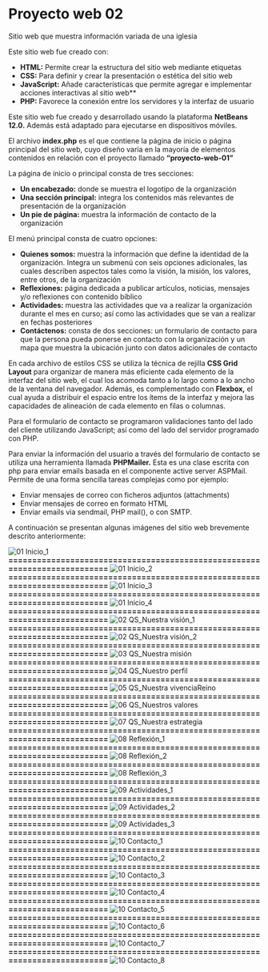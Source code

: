 # Proyecto web 02
Sitio web que muestra información variada de una iglesia

Este sitio web fue creado con:
- **HTML:**	Permite crear la estructura del sitio web mediante etiquetas
- **CSS:**	Para definir y crear la presentación o estética del sitio web
- **JavaScript:**	Añade características que permite agregar e implementar acciones interactivas al sitio web**
- **PHP:**	Favorece la conexión entre los servidores y la interfaz de usuario

Este sitio web fue creado y desarrollado usando la plataforma **NetBeans 12.0.** Además está adaptado para ejecutarse en dispositivos móviles.

El archivo **index.php** es el que contiene la página de inicio o página principal del sitio web, cuyo diseño varía en la mayoría de elementos contenidos en relación con el proyecto llamado **“proyecto-web-01”**

La página de inicio o principal consta de tres secciones: 
- **Un encabezado:**	donde se muestra el logotipo de la organización
- **Una sección principal:**	integra los contenidos más relevantes de presentación de la organización 
- **Un pie de página:** 	muestra la información de contacto de la organización

El menú principal consta de cuatro opciones: 
- **Quienes somos:**	muestra la información que define la identidad de la organización. Integra un submenú con seis opciones adicionales, las cuales describen aspectos tales como la visión, la misión, los valores, entre otros, de la organización
- **Reflexiones:**	página dedicada a publicar artículos, noticias, mensajes y/o reflexiones con contenido bíblico
- **Actividades:**	muestra las actividades que va a realizar la organización durante el mes en curso; así como las actividades que se van a realizar en fechas posteriores 
- **Contáctenos:**	consta de dos secciones: un formulario de contacto para que la persona pueda ponerse en contacto con la organización y un mapa que muestra la ubicación junto con datos adicionales de contacto

En cada archivo de estilos CSS se utiliza la técnica de rejilla **CSS Grid Layout** para organizar de manera más eficiente cada elemento de la interfaz del sitio web, el cual los acomoda tanto a lo largo como a lo ancho de la ventana del navegador. Además, es complementado con **Flexbox,** el cual ayuda a distribuir el espacio entre los ítems de la interfaz y mejora las capacidades de alineación de cada elemento en filas o columnas.

Para el formulario de contacto se programaron validaciones tanto del lado del cliente utilizando JavaScript; así como del lado del servidor programado con PHP.

Para enviar la información del usuario a través del formulario de contacto se utiliza una herramienta  llamada **PHPMailer.** Esta es una clase escrita con php para enviar emails basada en el componente active server ASPMail. Permite de una forma sencilla tareas complejas como por ejemplo:
- Enviar mensajes de correo con ficheros adjuntos (attachments) 
- Enviar mensajes de correo en formato HTML 
- Enviar emails via sendmail, PHP mail(), o con SMTP.

A continuación se presentan algunas imágenes del sitio web brevemente descrito anteriormente:

![01  Inicio_1](https://github.com/misproyectosweb/proyecto-web-02/assets/98922137/a841571b-e332-4bf1-806a-4b4e31a61a84)
**==========================================================================**
![01  Inicio_2](https://github.com/misproyectosweb/proyecto-web-02/assets/98922137/8ea63202-6f74-4e73-a461-98a82670a04f)
**==========================================================================**
![01  Inicio_3](https://github.com/misproyectosweb/proyecto-web-02/assets/98922137/0c2c5490-4071-418c-8a48-70cf02873707)
**==========================================================================**
![01  Inicio_4](https://github.com/misproyectosweb/proyecto-web-02/assets/98922137/647216d9-6c9a-4499-9bef-7d98d9614546)
**==========================================================================**
![02  QS_Nuestra visión_1](https://github.com/misproyectosweb/proyecto-web-02/assets/98922137/6469c2fd-a4fa-4ea1-8173-18e834a9c441)
**==========================================================================**
![02  QS_Nuestra visión_2](https://github.com/misproyectosweb/proyecto-web-02/assets/98922137/6e49613e-9a90-4317-be20-ea967c05a8b6)
**==========================================================================**
![03  QS_Nuestra misión](https://github.com/misproyectosweb/proyecto-web-02/assets/98922137/4589e523-d857-4ae9-9d29-0888c0b27378)
**==========================================================================**
![04  QS_Nuestro perfil](https://github.com/misproyectosweb/proyecto-web-02/assets/98922137/c5264cf2-775a-4d9e-b529-5f5c1c4f5b57)
**==========================================================================**
![05  QS_Nuestra vivenciaReino](https://github.com/misproyectosweb/proyecto-web-02/assets/98922137/3b11b932-0fa6-4c6b-9570-3818cb7b8f6b)
**==========================================================================**
![06  QS_Nuestros valores](https://github.com/misproyectosweb/proyecto-web-02/assets/98922137/72bc1def-ce7f-41a2-b79b-015d2d5af2ed)
**==========================================================================**
![07  QS_Nuestra estrategia](https://github.com/misproyectosweb/proyecto-web-02/assets/98922137/282a1366-ec80-426e-81b3-6b324c9c3f46)
**==========================================================================**
![08  Reflexión_1](https://github.com/misproyectosweb/proyecto-web-02/assets/98922137/68a6a5c0-ba99-445c-bd77-7a4a63e0ec85)
**==========================================================================**
![08  Reflexión_2](https://github.com/misproyectosweb/proyecto-web-02/assets/98922137/1a5f3cef-1a1b-4b63-9157-cd46610ae1fe)
**==========================================================================**
![08  Reflexión_3](https://github.com/misproyectosweb/proyecto-web-02/assets/98922137/5afdc973-ff51-4b8d-89f3-b9c9f9b7a4ac)
**==========================================================================**
![09  Actividades_1](https://github.com/misproyectosweb/proyecto-web-02/assets/98922137/57cc3839-8954-48a3-8672-7fd851765bed)
**==========================================================================**
![09  Actividades_2](https://github.com/misproyectosweb/proyecto-web-02/assets/98922137/5f04af51-d187-4bef-9131-27e40bc71b95)
**==========================================================================**
![09  Actividades_3](https://github.com/misproyectosweb/proyecto-web-02/assets/98922137/97184d5b-ed26-4a59-988b-f3e9123d87b5)
**==========================================================================**
![10  Contacto_1](https://github.com/misproyectosweb/proyecto-web-02/assets/98922137/d28b75d9-0ec0-47cf-8cd8-3db01f313ae7)
**==========================================================================**
![10  Contacto_2](https://github.com/misproyectosweb/proyecto-web-02/assets/98922137/bbb02474-ae94-4370-bcf2-2b4cf3db6a84)
**==========================================================================**
![10  Contacto_3](https://github.com/misproyectosweb/proyecto-web-02/assets/98922137/73d8a8cd-1ee4-4e73-b3a3-b03eafb170b5)
**==========================================================================**
![10  Contacto_4](https://github.com/misproyectosweb/proyecto-web-02/assets/98922137/dc19561e-3cc1-4fa8-a587-8b546ebcd5b7)
**==========================================================================**
![10  Contacto_5](https://github.com/misproyectosweb/proyecto-web-02/assets/98922137/4372e520-e57f-4e0e-8fe7-d93a22dea092)
**==========================================================================**
![10  Contacto_6](https://github.com/misproyectosweb/proyecto-web-02/assets/98922137/fc7e9a09-971d-48ed-aca8-6d73b64c2a81)
**==========================================================================**
![10  Contacto_7](https://github.com/misproyectosweb/proyecto-web-02/assets/98922137/a1064966-a9c8-42fb-8c8b-0ef8e82ff905)
**==========================================================================**
![10  Contacto_8](https://github.com/misproyectosweb/proyecto-web-02/assets/98922137/93e49c2d-8d13-4450-92b4-392d44cf1bf7)
